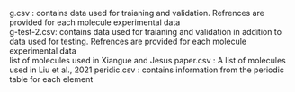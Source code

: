 g.csv : contains data used for traianing and validation. Refrences are provided for each molecule experimental data \
g-test-2.csv: contains data used for traianing and validation in addition to data used for testing. Refrences are provided for each molecule experimental data \
list of molecules used in Xiangue and Jesus paper.csv : A list of molecules used in Liu et al., 2021
peridic.csv : contains information from the periodic table for each element 
